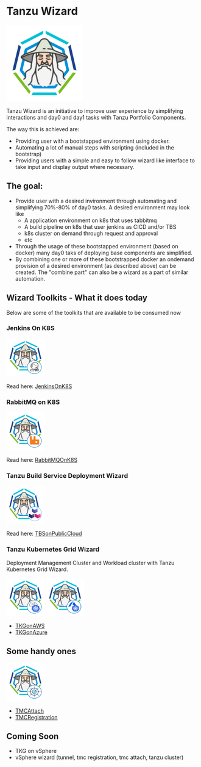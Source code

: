 # Tanzu Wizard


<img src="images/logo-tanzuwizard.png" alt="Tanzu Wizard" width=200 height=200/> 


Tanzu Wizard is an initiative to improve user experience by simplifying interactions and day0 and day1 tasks with Tanzu Portfolio Components.

The way this is achieved are:
- Providing user with a bootstapped environment using docker.
- Automating a lot of manual steps with scripting (included in the bootstrap)
- Providing users with a simple and easy to follow wizard like interface to take input and display output where necessary.


## The goal:
- Provide user with a desired invironment through automating and simplifying 70%-80% of day0 tasks. A desired environment may look like
    - A application environment on k8s that uses tabbitmq
    - A build pipeline on k8s that user jenkins as CICD and/or TBS
    - k8s cluster on demand through request and approval
    - etc
- Through the usage of these bootstapped environment (based on docker) many day0 taks of deploying base components are simplified.
- By combining one or more of these bootstrapped docker an ondemand provision of a desired environment (as described above) can be created. The "combine part" can also be a wizard as a part of similar automation.



## Wizard Toolkits - What it does today

Below are some of the toolkits that are available to be consumed now

### Jenkins On K8S


<img src="images/logo-jenkinsonk8s.png" alt="Jenkins on K8S Wizard" width=100 height=100/>

Read here: [JenkinsOnK8S](https://github.com/alinahid477/jenkinsonk8s)


### RabbitMQ on K8S

<img src="images/logo-rabbitmqonk8s.png" alt="RabbitMQ on K8S Wizard" width=100 height=100/>

Read here: [RabbitMQOnK8S](https://github.com/alinahid477/rabbitmqonk8s)


### Tanzu Build Service Deployment Wizard

<img src="images/logo-tbsonpubliccloud.png" alt="Tanzu Build Service Wizard" width=100 height=100/>

Read here: [TBSonPublicCloud](https://github.com/alinahid477/tbsonpubliccloud)


### Tanzu Kubernetes Grid Wizard

Deployment Management Cluster and Workload cluster with Tanzu Kubernetes Grid Wizard.

<img src="images/logo-tkgonaws.png" alt="TKG on AWS Wizard" width=100 height=100/>                 <img src="images/logo-tkgonazure.png" alt="TKG on Azure Wizard" width=100 height=100/>



- [TKGonAWS](https://github.com/alinahid477/tkgonaws)
- [TKGonAzure](https://github.com/alinahid477/tkgonazure)


## Some handy ones

<img src="images/logo-tmcwizard.png" alt="TMC Wizard" width=100 height=100/>


- [TMCAttach](https://github.com/alinahid477/tmc-attach)
- [TMCRegistration](https://github.com/alinahid477/tmc-registration)


## Coming Soon

- TKG on vSphere
- vSphere wizard (tunnel, tmc registration, tmc attach, tanzu cluster)
